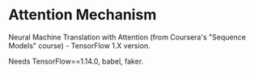 # Attention Mechanism
Neural Machine Translation with Attention (from Coursera's "Sequence Models" course) - TensorFlow 1.X version.

Needs TensorFlow==1.14.0, babel, faker.

